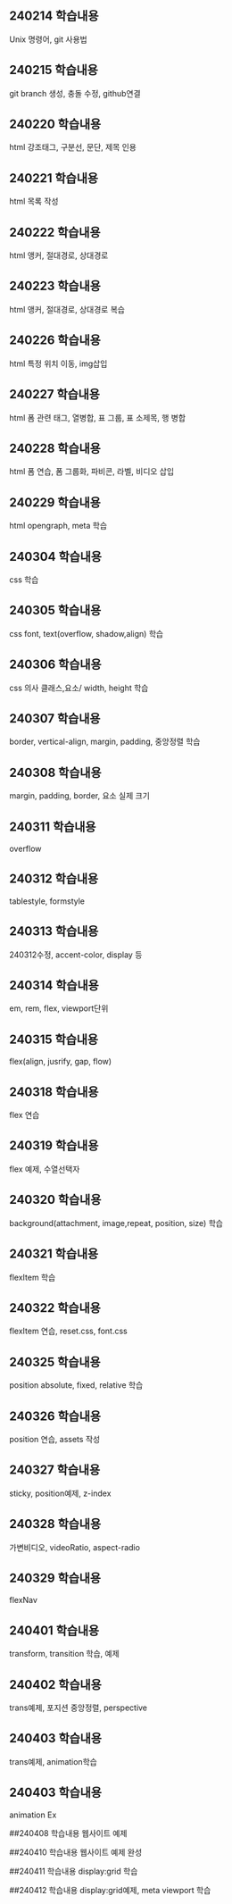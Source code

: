 ## 240214 학습내용
Unix 명령어, git 사용법

## 240215 학습내용
git branch 생성, 충돌 수정, github연결

## 240220 학습내용
html 강조태그, 구분선, 문단, 제목 인용

## 240221 학습내용
html 목록 작성

## 240222 학습내용
html 앵커, 절대경로, 상대경로

## 240223 학습내용
html 앵커, 절대경로, 상대경로 복습

## 240226 학습내용
html 특정 위치 이동, img삽입

## 240227 학습내용
html 폼 관련 태그, 열병합, 표 그룹, 표 소제목, 행 병합

## 240228 학습내용
html 폼 연습, 폼 그룹화, 파비콘, 라벨, 비디오 삽입


## 240229 학습내용
html opengraph, meta 학습

## 240304 학습내용
css 학습

## 240305 학습내용
css font, text(overflow, shadow,align) 학습

## 240306 학습내용
css 의사 클래스,요소/ width, height 학습

## 240307 학습내용
border, vertical-align, margin, padding, 중앙정렬 학습

## 240308 학습내용
margin, padding, border, 요소 실제 크기

## 240311 학습내용
overflow

## 240312 학습내용
tablestyle, formstyle

## 240313 학습내용
240312수정, accent-color, display 등

## 240314 학습내용
em, rem, flex, viewport단위

## 240315 학습내용
flex(align, jusrify, gap, flow)

## 240318 학습내용
flex 연습

## 240319 학습내용
flex 예제, 수열선택자

## 240320 학습내용
background(attachment, image,repeat, position, size) 학습

## 240321 학습내용
flexItem 학습

## 240322 학습내용
flexItem 연습, reset.css, font.css

## 240325 학습내용
position  absolute, fixed, relative 학습

## 240326 학습내용
position 연습, assets 작성

## 240327 학습내용
sticky, position예제, z-index

## 240328 학습내용
가변비디오, videoRatio, aspect-radio

## 240329 학습내용
flexNav

## 240401 학습내용
transform, transition 학습, 예제

## 240402 학습내용
trans예제, 포지션 중앙정렬, perspective

## 240403 학습내용
trans예제, animation학습

## 240403 학습내용
animation Ex

##240408 학습내용
웹사이트 예제 

##240410 학습내용
웹사이트 예제 완성

##240411 학습내용
display:grid 학습

##240412 학습내용
display:grid예제, meta viewport 학습